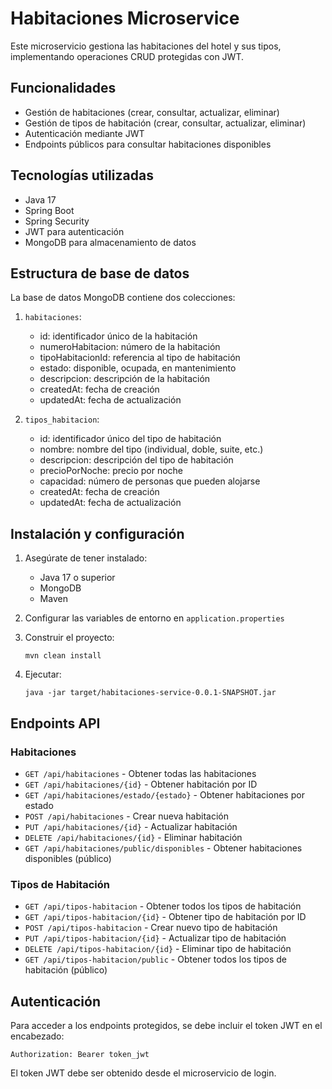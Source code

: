 # Habitaciones Microservice

Este microservicio gestiona las habitaciones del hotel y sus tipos, implementando operaciones CRUD protegidas con JWT.

## Funcionalidades

- Gestión de habitaciones (crear, consultar, actualizar, eliminar)
- Gestión de tipos de habitación (crear, consultar, actualizar, eliminar)
- Autenticación mediante JWT
- Endpoints públicos para consultar habitaciones disponibles

## Tecnologías utilizadas

- Java 17
- Spring Boot
- Spring Security
- JWT para autenticación
- MongoDB para almacenamiento de datos

## Estructura de base de datos

La base de datos MongoDB contiene dos colecciones:

1. `habitaciones`:
   - id: identificador único de la habitación
   - numeroHabitacion: número de la habitación
   - tipoHabitacionId: referencia al tipo de habitación
   - estado: disponible, ocupada, en mantenimiento
   - descripcion: descripción de la habitación
   - createdAt: fecha de creación
   - updatedAt: fecha de actualización

2. `tipos_habitacion`:
   - id: identificador único del tipo de habitación
   - nombre: nombre del tipo (individual, doble, suite, etc.)
   - descripcion: descripción del tipo de habitación
   - precioPorNoche: precio por noche
   - capacidad: número de personas que pueden alojarse
   - createdAt: fecha de creación
   - updatedAt: fecha de actualización

## Instalación y configuración

1. Asegúrate de tener instalado:
   - Java 17 o superior
   - MongoDB
   - Maven

2. Configurar las variables de entorno en `application.properties`

3. Construir el proyecto:
   ```
   mvn clean install
   ```

4. Ejecutar:
   ```
   java -jar target/habitaciones-service-0.0.1-SNAPSHOT.jar
   ```

## Endpoints API

### Habitaciones

- `GET /api/habitaciones` - Obtener todas las habitaciones
- `GET /api/habitaciones/{id}` - Obtener habitación por ID
- `GET /api/habitaciones/estado/{estado}` - Obtener habitaciones por estado
- `POST /api/habitaciones` - Crear nueva habitación
- `PUT /api/habitaciones/{id}` - Actualizar habitación
- `DELETE /api/habitaciones/{id}` - Eliminar habitación
- `GET /api/habitaciones/public/disponibles` - Obtener habitaciones disponibles (público)

### Tipos de Habitación

- `GET /api/tipos-habitacion` - Obtener todos los tipos de habitación
- `GET /api/tipos-habitacion/{id}` - Obtener tipo de habitación por ID
- `POST /api/tipos-habitacion` - Crear nuevo tipo de habitación
- `PUT /api/tipos-habitacion/{id}` - Actualizar tipo de habitación
- `DELETE /api/tipos-habitacion/{id}` - Eliminar tipo de habitación
- `GET /api/tipos-habitacion/public` - Obtener todos los tipos de habitación (público)

## Autenticación

Para acceder a los endpoints protegidos, se debe incluir el token JWT en el encabezado:

```
Authorization: Bearer token_jwt
```

El token JWT debe ser obtenido desde el microservicio de login.
